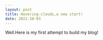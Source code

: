 ```yaml
---
layout: post
title: Hovering-clouds,a new start!
date: 2021-10-03
---
```


Well.Here is my first attempt to build my blog!
